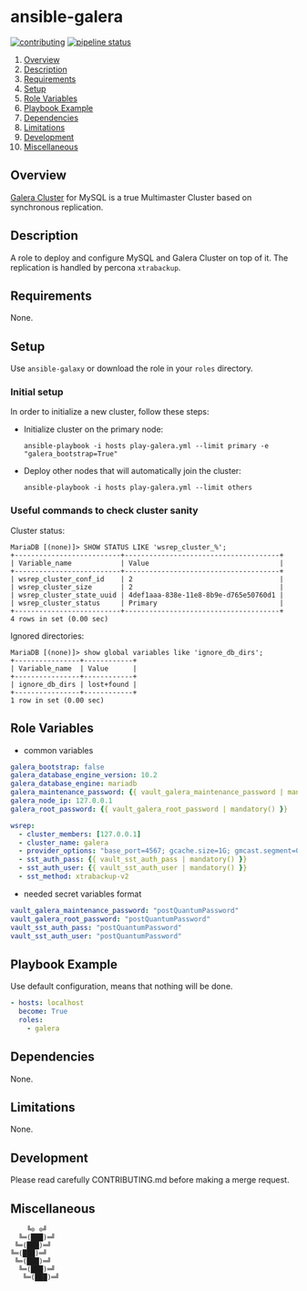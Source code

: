 # ansible-galera

[![contributing][contributing-img]](CONTRIBUTING.md)
[![pipeline status](https://git.vpgrp.io/transverse/vpgrp-pocs/ansible-galera/badges/master/pipeline.svg)](https://git.vpgrp.io/transverse/vpgrp-pocs/ansible-galera/commits/master)

1. [Overview](#overview)
1. [Description](#description)
1. [Requirements](#requirements)
1. [Setup](#setup)
1. [Role Variables](#role-variables)
1. [Playbook Example](#playbook-example)
1. [Dependencies](#dependencies)
1. [Limitations](#limitations)
1. [Development](#development)
1. [Miscellaneous](#miscellaneous)

## Overview

[Galera Cluster](http://galeracluster.com/) for MySQL is a true Multimaster
Cluster based on synchronous replication.

## Description

A role to deploy and configure MySQL and Galera Cluster on top of it. The
replication is handled by percona `xtrabackup`.

## Requirements

None.

## Setup

Use `ansible-galaxy` or download the role in your `roles` directory.

### Initial setup

In order to initialize a new cluster, follow these steps:

- Initialize cluster on the primary node:

  ```console
  ansible-playbook -i hosts play-galera.yml --limit primary -e "galera_bootstrap=True"
  ```

- Deploy other nodes that will automatically join the cluster:

  ```console
  ansible-playbook -i hosts play-galera.yml --limit others
  ```

### Useful commands to check cluster sanity

Cluster status:

```console
MariaDB [(none)]> SHOW STATUS LIKE 'wsrep_cluster_%';
+--------------------------+--------------------------------------+
| Variable_name            | Value                                |
+--------------------------+--------------------------------------+
| wsrep_cluster_conf_id    | 2                                    |
| wsrep_cluster_size       | 2                                    |
| wsrep_cluster_state_uuid | 4def1aaa-838e-11e8-8b9e-d765e50760d1 |
| wsrep_cluster_status     | Primary                              |
+--------------------------+--------------------------------------+
4 rows in set (0.00 sec)
```

Ignored directories:

```console
MariaDB [(none)]> show global variables like 'ignore_db_dirs';
+----------------+------------+
| Variable_name  | Value      |
+----------------+------------+
| ignore_db_dirs | lost+found |
+----------------+------------+
1 row in set (0.00 sec)
```

## Role Variables

- common variables

```yaml
galera_bootstrap: false
galera_database_engine_version: 10.2
galera_database_engine: mariadb
galera_maintenance_password: {{ vault_galera_maintenance_password | mandatory() }}
galera_node_ip: 127.0.0.1
galera_root_password: {{ vault_galera_root_password | mandatory() }}

wsrep:
  - cluster_members: [127.0.0.1]
  - cluster_name: galera
  - provider_options: "base_port=4567; gcache.size=1G; gmcast.segment=0; socket.checksum=1"
  - sst_auth_pass: {{ vault_sst_auth_pass | mandatory() }}
  - sst_auth_user: {{ vault_sst_auth_user | mandatory() }}
  - sst_method: xtrabackup-v2
```

- needed secret variables format

```yaml
vault_galera_maintenance_password: "postQuantumPassword"
vault_galera_root_password: "postQuantumPassword"
vault_sst_auth_pass: "postQuantumPassword"
vault_sst_auth_user: "postQuantumPassword"
```

## Playbook Example

Use default configuration, means that nothing will be done.

```yaml
- hosts: localhost
  become: True
  roles:
    - galera
```

## Dependencies

None.

## Limitations

None.

## Development

Please read carefully CONTRIBUTING.md before making a merge request.

## Miscellaneous

```text
    ╚⊙ ⊙╝
  ╚═(███)═╝
 ╚═(███)═╝
╚═(███)═╝
 ╚═(███)═╝
  ╚═(███)═╝
   ╚═(███)═╝
```

[contributing-img]: https://img.shields.io/badge/contributing--grey.svg
